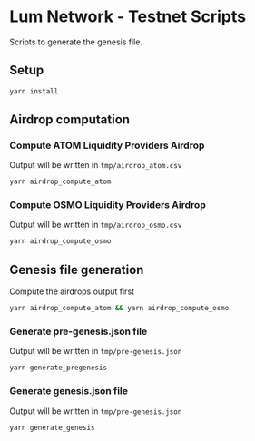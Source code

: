 # Lum Network - Testnet Scripts

Scripts to generate the genesis file.

## Setup
```sh
yarn install
```

## Airdrop computation

### Compute ATOM Liquidity Providers Airdrop
Output will be written in `tmp/airdrop_atom.csv`
```sh
yarn airdrop_compute_atom
```

### Compute OSMO Liquidity Providers Airdrop
Output will be written in `tmp/airdrop_osmo.csv`
```sh
yarn airdrop_compute_osmo
```

## Genesis file generation

Compute the airdrops output first
```sh
yarn airdrop_compute_atom && yarn airdrop_compute_osmo
```

### Generate pre-genesis.json file

Output will be written in `tmp/pre-genesis.json`
```sh
yarn generate_pregenesis
```

### Generate genesis.json file

Output will be written in `tmp/pre-genesis.json`
```sh
yarn generate_genesis
```
